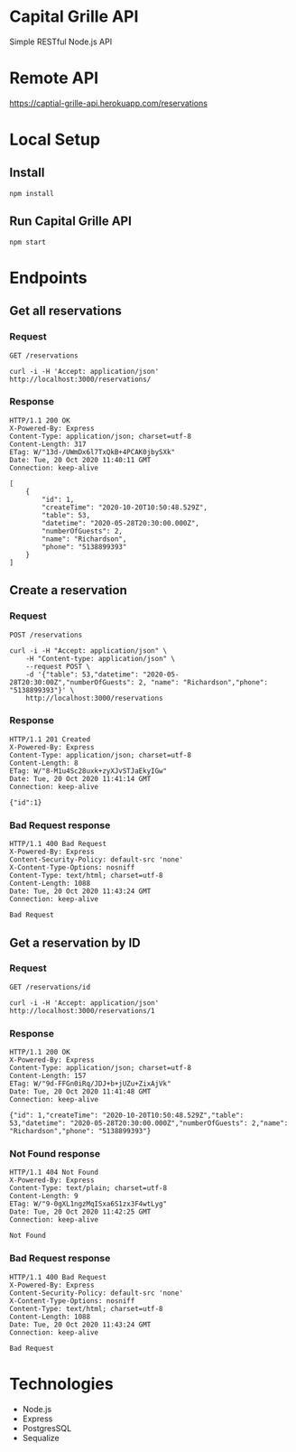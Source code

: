 # Capital Grille API

Simple RESTful Node.js API

# Remote API

<https://captial-grille-api.herokuapp.com/reservations>

# Local Setup

## Install

    npm install

## Run Capital Grille API

    npm start

# Endpoints

## Get all reservations

### Request

`GET /reservations`

    curl -i -H 'Accept: application/json' http://localhost:3000/reservations/

### Response

    HTTP/1.1 200 OK
    X-Powered-By: Express
    Content-Type: application/json; charset=utf-8
    Content-Length: 317
    ETag: W/"13d-/UWmDx6l7TxQkB+4PCAK0jbySXk"
    Date: Tue, 20 Oct 2020 11:40:11 GMT
    Connection: keep-alive

    [
        {
            "id": 1,
            "createTime": "2020-10-20T10:50:48.529Z",
            "table": 53,
            "datetime": "2020-05-28T20:30:00.000Z",
            "numberOfGuests": 2,
            "name": "Richardson",
            "phone": "5138899393"
        }
    ]

## Create a reservation

### Request

`POST /reservations`

    curl -i -H "Accept: application/json" \
        -H "Content-type: application/json" \
        --request POST \
        -d '{"table": 53,"datetime": "2020-05-28T20:30:00Z","numberOfGuests": 2, "name": "Richardson","phone": "5138899393"}' \
        http://localhost:3000/reservations

### Response

    HTTP/1.1 201 Created
    X-Powered-By: Express
    Content-Type: application/json; charset=utf-8
    Content-Length: 8
    ETag: W/"8-M1u4Sc28uxk+zyXJvSTJaEkyIGw"
    Date: Tue, 20 Oct 2020 11:41:14 GMT
    Connection: keep-alive

    {"id":1}

### Bad Request response

    HTTP/1.1 400 Bad Request
    X-Powered-By: Express
    Content-Security-Policy: default-src 'none'
    X-Content-Type-Options: nosniff
    Content-Type: text/html; charset=utf-8
    Content-Length: 1088
    Date: Tue, 20 Oct 2020 11:43:24 GMT
    Connection: keep-alive

    Bad Request

## Get a reservation by ID

### Request

`GET /reservations/id`

    curl -i -H 'Accept: application/json' http://localhost:3000/reservations/1

### Response

    HTTP/1.1 200 OK
    X-Powered-By: Express
    Content-Type: application/json; charset=utf-8
    Content-Length: 157
    ETag: W/"9d-FFGn0iRq/JDJ+b+jUZu+ZixAjVk"
    Date: Tue, 20 Oct 2020 11:41:48 GMT
    Connection: keep-alive

    {"id": 1,"createTime": "2020-10-20T10:50:48.529Z","table": 53,"datetime": "2020-05-28T20:30:00.000Z","numberOfGuests": 2,"name": "Richardson","phone": "5138899393"}

### Not Found response

    HTTP/1.1 404 Not Found
    X-Powered-By: Express
    Content-Type: text/plain; charset=utf-8
    Content-Length: 9
    ETag: W/"9-0gXL1ngzMqISxa6S1zx3F4wtLyg"
    Date: Tue, 20 Oct 2020 11:42:25 GMT
    Connection: keep-alive

    Not Found

### Bad Request response

    HTTP/1.1 400 Bad Request
    X-Powered-By: Express
    Content-Security-Policy: default-src 'none'
    X-Content-Type-Options: nosniff
    Content-Type: text/html; charset=utf-8
    Content-Length: 1088
    Date: Tue, 20 Oct 2020 11:43:24 GMT
    Connection: keep-alive

    Bad Request

# Technologies

* Node.js
* Express
* PostgresSQL
* Sequalize
